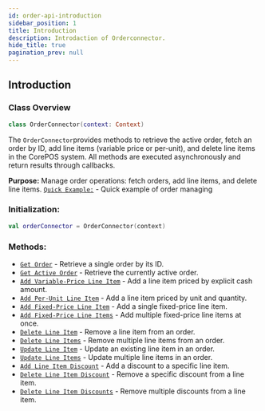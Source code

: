 ```yaml
---
id: order-api-introduction
sidebar_position: 1
title: Introduction
description: Introdaction of Orderconnector.
hide_title: true
pagination_prev: null
---
```


## Introduction
### Class Overview

```kotlin
class OrderConnector(context: Context)
```

The `OrderConnector`provides methods to retrieve the active order, fetch an order by ID, add line items (variable price or per-unit), and delete line items in the CorePOS system. All methods are executed asynchronously and return results through callbacks.

**Purpose:** Manage order operations: fetch orders, add line items, and delete line items.
[`Quick Example:`](../../quick-start/quick-guide-examples#manage-orders) - Quick example of order managing

### Initialization:

```kotlin
val orderConnector = OrderConnector(context)
```

### Methods:
- [`Get Order`](order-api-get-order) - Retrieve a single order by its ID.
- [`Get Active Order`](order-api-get-active-order) - Retrieve the currently active order.
- [`Add Variable-Price Line Item`](order-api-add-variable-price-line-item) - Add a line item priced by explicit cash amount.
- [`Add Per-Unit Line Item`](order-api-add-per-unit-line-item) - Add a line item priced by unit and quantity.
- [`Add Fixed-Price Line Item`](order-api-add-fixed-price-line-item) - Add a single fixed-price line item.
- [`Add Fixed-Price Line Items`](order-api-add-fixed-price-line-items) - Add multiple fixed-price line items at once.
- [`Delete Line Item`](order-api-delete-line-item) - Remove a line item from an order.
- [`Delete Line Items`](order-api-delete-line-items) - Remove multiple line items from an order.
- [`Update Line Item`](order-api-update-line-item) - Update an existing line item in an order.
- [`Update Line Items`](order-api-update-line-items) - Update multiple line items in an order.
- [`Add Line Item Discount`](order-api-add-line-item-discount) - Add a discount to a specific line item.
- [`Delete Line Item Discount`](order-api-delete-line-item-discount) - Remove a specific discount from a line item.
- [`Delete Line Item Discounts`](order-api-delete-line-item-discounts) - Remove multiple discounts from a line item.
